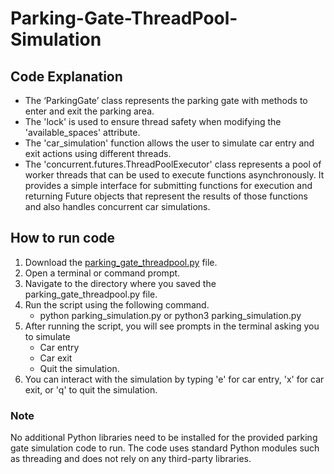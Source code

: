 # Parking-Gate-ThreadPool-Simulation

## Code Explanation

- The ‘ParkingGate’ class represents the parking gate with methods to enter and exit the parking area. 
- The 'lock' is used to ensure thread safety when modifying the 'available_spaces' attribute. 
- The 'car_simulation' function allows the user to simulate car entry and exit actions using different threads.
- The 'concurrent.futures.ThreadPoolExecutor' class represents a pool of worker threads that can be used to execute functions asynchronously. It provides a simple interface for submitting functions for execution and returning Future objects that represent the results of those functions and also handles concurrent car simulations.

## How to run code

1. Download the [parking_gate_threadpool.py](https://github.com/patelyash96/Parking-Gate-ThreadPool-Simulation/blob/main/parking_gate_threadpool.py) file.
2. Open a terminal or command prompt.
3. Navigate to the directory where you saved the parking_gate_threadpool.py file.
4. Run the script using the following command. 
    - python parking_simulation.py or python3 parking_simulation.py
5. After running the script, you will see prompts in the terminal asking you to simulate
    - Car entry
    - Car exit
    - Quit the simulation.
6. You can interact with the simulation by typing 'e' for car entry, 'x' for car exit, or 'q' to quit the simulation.

### Note
No additional Python libraries need to be installed for the provided parking gate simulation code to run. 
The code uses standard Python modules such as threading and does not rely on any third-party libraries. 
